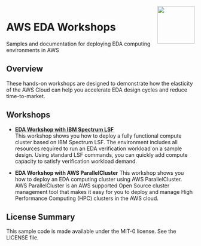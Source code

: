 <img align="right" width="100" src="shared/images/AWS_EDA_Dark_2018-08-27.png">

# AWS EDA Workshops

Samples and documentation for deploying EDA computing environments in AWS

## Overview

These hands-on workshops are designed to demonstrate how the elasticity of the AWS Cloud can help you accelerate EDA design cycles and reduce time-to-market.

## Workshops

- [**EDA Workshop with IBM Spectrum LSF**](workshops/eda-workshop-lsf)  
This workshop shows you how to deploy a fully functional compute cluster based on IBM Spectrum LSF.  The environment includes all resources required to run an EDA verification workload on a sample design. Using standard LSF commands, you can quickly add compute capacity to satisfy verification workload demand.

- **EDA Workshop with AWS ParallelCluster**
This workshop shows you how to deploy an EDA computing cluster using AWS ParallelCluster. AWS ParallelCluster is an AWS supported Open Source cluster management tool that makes it easy for you to deploy and manage High Performance Computing (HPC) clusters in the AWS cloud.

## License Summary

This sample code is made available under the MIT-0 license. See the LICENSE file.
